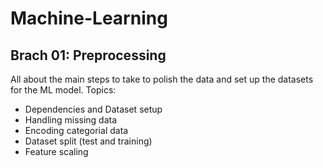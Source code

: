 # **Machine-Learning**

## Brach 01: Preprocessing

All about the main steps to take to polish the data and set up the datasets for the ML model. Topics:

- Dependencies and Dataset setup
- Handling missing data
- Encoding categorial data
- Dataset split (test and training)
- Feature scaling
